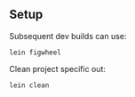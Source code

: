 ## Setup

Subsequent dev builds can use:

    lein figwheel

Clean project specific out:

    lein clean
